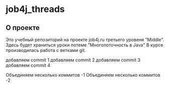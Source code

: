 # job4j_threads

## О проекте

Это учебный репозиторий на проекте job4j.ru
третьего уровеня "Middle". Здесь будет храниться
уроки потеме "Многопоточность в Java"
В курсе производилась работа с ветками git.

добавляем commit 1
добавляем commit 2
добавляем commit 3
добавляем commit 4

Объединяем несколько коммитов -1
Объединяем несколько коммитов -2